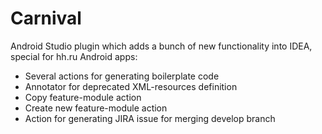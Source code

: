 # Carnival

Android Studio plugin which adds a bunch of new functionality into IDEA, special for hh.ru Android apps:
    
- Several actions for generating boilerplate code
- Annotator for deprecated XML-resources definition
- Copy feature-module action
- Create new feature-module action
- Action for generating JIRA issue for merging develop branch